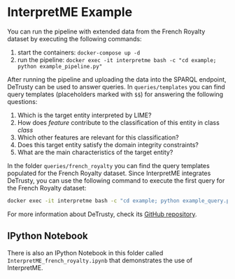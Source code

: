 # InterpretME Example

You can run the pipeline with extended data from the French Royalty dataset by executing the following commands:

1. start the containers: `docker-compose up -d`
2. run the pipeline: `docker exec -it interpretme bash -c "cd example; python example_pipeline.py"`

After running the pipeline and uploading the data into the SPARQL endpoint, DeTrusty can be used to answer queries.
In `queries/templates` you can find query templates (placeholders marked with `$$`) for answering the following questions:

1. Which is the target entity interpreted by LIME?
2. How does _feature_ contribute to the classification of this entity in class _class_
3. Which other features are relevant for this classification?
4. Does this target entity satisfy the domain integrity constraints?
5. What are the main characteristics of the target entity?

In the folder `queries/french_royalty` you can find the query templates populated for the French Royalty dataset.
Since InterpretME integrates DeTrusty, you can use the following command to execute the first query for the French Royalty dataset:
```bash
docker exec -it interpretme bash -c "cd example; python example_query.py queries/french_royalty/Q1.sparql"
```

For more information about DeTrusty, check its [GitHub repository](https://github.com/SDM-TIB/DeTrusty).

## IPython Notebook
There is also an IPython Notebook in this folder called `InterpretME_french_royalty.ipynb` that demonstrates the use of InterpretME.

